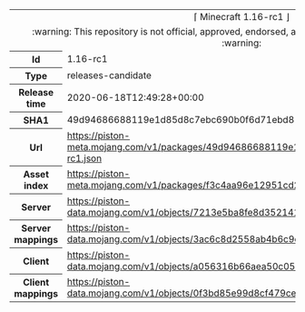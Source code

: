 <html><table>
<tr><td colspan="2" align="center"><img width="0" height="0"><br/>⌈ Minecraft 1.16-rc1 ⌋<br/><img width="0" height="0"></td></tr>
<tr><td colspan="2" align="center"><img width="0" height="0"><br/>
:warning: This repository is not official, approved, endorsed, associated or connected with Mojang :warning:
<br/><img width="0" height="0"></td></tr>
<tr><th>Id</th><td>1.16-rc1</td></tr>
<tr><th>Type</th><td>releases-candidate</td></tr>
<tr><th>Release time</th><td>2020-06-18T12:49:28+00:00</td></tr>
<tr><th>SHA1</th><td>49d94686688119e1d85d8c7ebc690b0f6d71ebd8</td></tr>
<tr><th>Url</th><td><a href="https://piston-meta.mojang.com/v1/packages/49d94686688119e1d85d8c7ebc690b0f6d71ebd8/1.16-rc1.json">https://piston-meta.mojang.com/v1/packages/49d94686688119e1d85d8c7ebc690b0f6d71ebd8/1.16-rc1.json</a></td></tr>
<tr><th>Asset index</th><td><a href="https://piston-meta.mojang.com/v1/packages/f3c4aa96e12951cd2781b3e1c0e8ab82bf719cf2/1.16.json">https://piston-meta.mojang.com/v1/packages/f3c4aa96e12951cd2781b3e1c0e8ab82bf719cf2/1.16.json</a></td></tr>
<tr><th>Server</th><td><a href="https://piston-data.mojang.com/v1/objects/7213e5ba8fe8d352141cf3dde907c26c43480092/server.jar">https://piston-data.mojang.com/v1/objects/7213e5ba8fe8d352141cf3dde907c26c43480092/server.jar</a></td></tr>
<tr><th>Server mappings</th><td><a href="https://piston-data.mojang.com/v1/objects/3ac6c8d2558ab4b6c9cde1cfd09a2ec4bca260c5/server.txt">https://piston-data.mojang.com/v1/objects/3ac6c8d2558ab4b6c9cde1cfd09a2ec4bca260c5/server.txt</a></td></tr>
<tr><th>Client</th><td><a href="https://piston-data.mojang.com/v1/objects/a056316b66aea50c0555d5f438cf839b6cdde000/client.jar">https://piston-data.mojang.com/v1/objects/a056316b66aea50c0555d5f438cf839b6cdde000/client.jar</a></td></tr>
<tr><th>Client mappings</th><td><a href="https://piston-data.mojang.com/v1/objects/0f3bd85e99d8cf479ce4a5bdf1b1b129b6e79a66/client.txt">https://piston-data.mojang.com/v1/objects/0f3bd85e99d8cf479ce4a5bdf1b1b129b6e79a66/client.txt</a></td></tr>
</table></html>